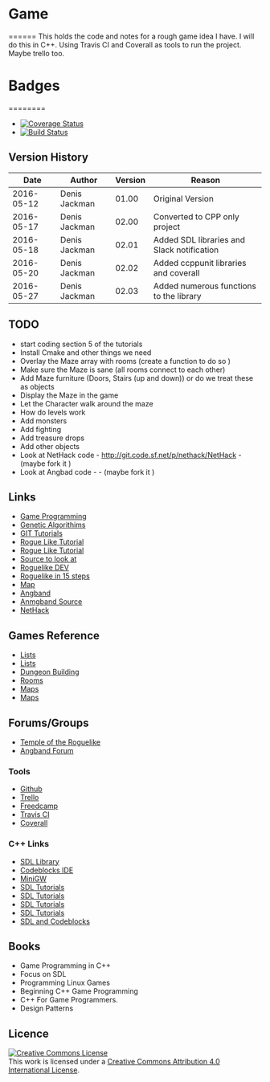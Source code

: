 # Game
======
This holds the code and notes for a rough game idea I have.
I will do this in C++. Using Travis CI and Coverall as tools to run the project. Maybe trello too.

# Badges
========
* [![Coverage Status](https://coveralls.io/repos/github/denisjackman/game/badge.svg?branch=master)](https://coveralls.io/github/denisjackman/game?branch=master)
* [![Build Status](https://travis-ci.org/denisjackman/game.svg?branch=master)](https://travis-ci.org/denisjackman/game)

## Version History 
|Date |Author|Version|Reason|
|----------|-------------|-----|--------------------------------------|
|2016-05-12|Denis Jackman|01.00|Original Version |
|2016-05-17|Denis Jackman|02.00|Converted to CPP only project |
|2016-05-18|Denis Jackman|02.01|Added SDL libraries and Slack notification |
|2016-05-20|Denis Jackman|02.02|Added ccppunit libraries and coverall |
|2016-05-27|Denis Jackman|02.03|Added numerous functions to the library |

## TODO
* start coding section 5 of the tutorials 
* Install Cmake and other things we need
* Overlay the Maze array with rooms (create a function to do so )
* Make sure the Maze is sane (all rooms connect to each other)
* Add Maze furniture (Doors, Stairs (up and down)) or do we treat these as objects
* Display the Maze in the game
* Let the Character walk around the maze
* How do levels work
* Add monsters
* Add fighting
* Add treasure drops
* Add other objects
* Look at NetHack code - http://git.code.sf.net/p/nethack/NetHack - (maybe fork it )
* Look at Angbad code  - - (maybe fork it )

## Links
* [Game Programming](http://gameprogrammingpatterns.com/)
* [Genetic Algorithims](http://www.ai-junkie.com/ga/intro/gat1.html)
* [GIT Tutorials](https://www.atlassian.com/git/tutorials/what-is-version-control)
* [Rogue Like Tutorial](http://www.kathekonta.com/rlguide/)
* [Rogue Like Tutorial](https://solarianprogrammer.com/2012/07/12/roguelike-game-cpp-11-part-0/)
* [Source to look at](https://github.com/sol-prog/roguelike)
* [Roguelike DEV](http://www.roguebasin.com/index.php?title=Roguelike_Dev_FAQ)
* [Roguelike in 15 steps](http://www.roguebasin.com/index.php?title=How_to_Write_a_Roguelike_in_15_Steps)
* [Map](http://www.roguebasin.com/index.php?title=Grid_Based_Dungeon_Generator)
* [Angband](http://rephial.org/)
* [Anmgband Source](https://github.com/angband/angband/tree/AngbandBase)
* [NetHack](http://www.nethack.org/)

## Games Reference 
* [Lists](http://roll1d12.blogspot.co.uk/)
* [Lists](http://drumsofwar.wikia.com/wiki/Drums_of_War_Wiki)
* [Dungeon Building](http://roguelikedeveloper.blogspot.co.uk/2007/11/unangband-dungeon-generation-part-one.html)
* [Rooms](http://journal.stuffwithstuff.com/2014/12/21/rooms-and-mazes/)
* [Maps](https://endevagames.wordpress.com/2015/05/29/randomly-generated-maps/)
* [Maps](http://divingintodart.blogspot.co.uk/2015/01/procedural-generation-part-one-making.html)

## Forums/Groups 
* [Temple of the Roguelike](http://forums.roguetemple.com/index.php)
* [Angband Forum](http://angband.oook.cz/forum/index.php)

### Tools 
* [Github](https://github.com/)
* [Trello](https://trello.com/b/pCvSF4QZ/games-project)
* [Freedcamp](https://freedcamp.com/dashboard)
* [Travis CI](https://travis-ci.org/profile/denisjackman)
* [Coverall](https://coveralls.io/repos)

### C++ Links
* [SDL Library](https://www.libsdl.org/index.php)
* [Codeblocks IDE](http://www.codeblocks.org/)
* [MiniGW](http://www.mingw.org/)
* [SDL Tutorials](http://lazyfoo.net/SDL_tutorials/)
* [SDL Tutorials](http://www.sdltutorials.com/)
* [SDL Tutorials](http://www.willusher.io/pages/sdl2/)
* [SDL Tutorials](http://gamedevgeek.com/tutorials/getting-started-with-sdl/)
* [SDL and Codeblocks](http://wiki.codeblocks.org/index.php/Using_SDL_with_Code::Blocks)

## Books 
* Game Programming in C++ 
* Focus on SDL
* Programming Linux Games
* Beginning C++ Game Programming
* C++ For Game Programmers.
* Design Patterns 

## Licence 
<a rel="license" href="http://creativecommons.org/licenses/by/4.0/"><img alt="Creative Commons License" style="border-width:0" src="https://i.creativecommons.org/l/by/4.0/88x31.png" /></a><br />This work is licensed under a <a rel="license" href="http://creativecommons.org/licenses/by/4.0/">Creative Commons Attribution 4.0 International License</a>.
